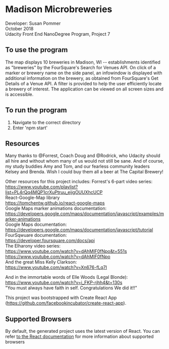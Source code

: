 # Madison Microbreweries #
Developer:  Susan Pommer<br/>
October 2018<br/>
Udacity Front End NanoDegree Program, Project 7

## To use the program
The map displays 10 breweries in Madison, WI -- establishments identified as "breweries" by the FourSquare's Search for Venues API.  On click of a marker or brewery name on the side panel, an infowindow is displayed with additional information on the brewery, as obtained from FourSquare's Get Details of a Venue API.  A filter is provided to help the user efficiently locate a brewery of interest.  The application can be viewed on all screen sizes and is accessible.

## To run the program ##
1.  Navigate to the correct directory <br/>
2.  Enter 'npm start'<br/>

## Resources
Many thanks to @Forrest, Coach Doug and @Rodrick, who Udacity should all hire and without whom many of us would not still be sane.   And of course, my study buddies Amy and Tom, and our fearless community leaders Kelsey and Brenda.  Wish I could buy them all a beer at The Capital Brewery!

Other resources for this project includes:
Forrest's 6-part video series:<br/>
https://www.youtube.com/playlist?list=PL4rQq4MQP1crXuPtruu_eijgOUUXhcUCP<br/>
React-Google-Map library<br/>
https://tomchentw.github.io/react-google-maps<br/>
Google Maps marker animations documentation:<br/>
https://developers.google.com/maps/documentation/javascript/examples/marker-animations<br/>
Google Maps documentation:<br/>
https://developers.google.com/maps/documentation/javascript/tutorial<br/>
FourSqwuare documentation:<br/>
https://developer.foursquare.com/docs/api<br/>
The Elharony video series:<br/>
https://www.youtube.com/watch?v=dAhMIF0fNpo&t=551s<br/>
https://www.youtube.com/watch?v=dAhMIF0fNpo<br/>
And the great Miss Kelly Clarkson:<br/>
https://www.youtube.com/watch?v=Xn676-fLq7I<br/>

And in the immortable words of Elle Woods (Legal Blonde):<br/>
https://www.youtube.com/watch?v=i_FKP-rjhh4&t=130s<br/>
"You must always have faith in self.  Congratulations  We did it!!"<br/>


This project was bootstrapped with Create React App<br/>
(https://github.com/facebookincubator/create-react-app).

## Supported Browsers ##
By default, the generated project uses the latest version of React. You can refer [to the React documentation](https://reactjs.org/docs/react-dom.html#browser-support) for more information about supported browsers